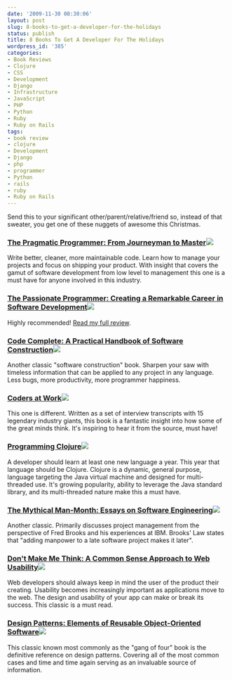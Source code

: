 ```yaml
---
date: '2009-11-30 08:30:06'
layout: post
slug: 8-books-to-get-a-developer-for-the-holidays
status: publish
title: 8 Books To Get A Developer For The Holidays
wordpress_id: '385'
categories:
- Book Reviews
- Clojure
- CSS
- Development
- Django
- Infrastructure
- JavaScript
- PHP
- Python
- Ruby
- Ruby on Rails
tags:
- book review
- clojure
- Development
- Django
- php
- programmer
- Python
- rails
- ruby
- Ruby on Rails
---
```


Send this to your significant other/parent/relative/friend so, instead of that sweater, you get one of these nuggets of awesome this Christmas.



### [The Pragmatic Programmer: From Journeyman to Master](http://www.amazon.com/gp/product/020161622X?ie=UTF8&tag=perplabs-20&linkCode=as2&camp=1789&creative=390957&creativeASIN=020161622X)![](http://www.assoc-amazon.com/e/ir?t=perplabs-20&l=as2&o=1&a=020161622X)



Write better, cleaner, more maintainable code.  Learn how to manage your projects and focus on shipping your product.  With insight that covers the gamut of software development from low level to management 
this one is a must have for anyone involved in this industry.



### [The Passionate Programmer: Creating a Remarkable Career in Software Development](http://www.amazon.com/gp/product/1934356344?ie=UTF8&tag=perplabs-20&linkCode=as2&camp=1789&creative=390957&creativeASIN=1934356344)![](http://www.assoc-amazon.com/e/ir?t=perplabs-20&l=as2&o=1&a=1934356344)



Highly recommended!  [Read my full review](http://blog.perplexedlabs.com/2009/07/29/book-review-the-passionate-programmer/).



### [Code Complete: A Practical Handbook of Software Construction](http://www.amazon.com/gp/product/0735619670?ie=UTF8&tag=perplabs-20&linkCode=as2&camp=1789&creative=390957&creativeASIN=0735619670)![](http://www.assoc-amazon.com/e/ir?t=perplabs-20&l=as2&o=1&a=0735619670)



Another classic "software construction" book.  Sharpen your saw with timeless information that can be applied to any project in any language.  Less bugs, more productivity, more programmer happiness.



### [Coders at Work](http://www.amazon.com/gp/product/1430219483?ie=UTF8&tag=perplabs-20&linkCode=as2&camp=1789&creative=390957&creativeASIN=1430219483)![](http://www.assoc-amazon.com/e/ir?t=perplabs-20&l=as2&o=1&a=1430219483)



This one is different.  Written as a set of interview transcripts with 15 legendary industry giants, this book is a fantastic insight into how some of the great minds think.  It's inspiring to hear it from the source, must have!



### [Programming Clojure](http://www.amazon.com/gp/product/1934356336?ie=UTF8&tag=perplabs-20&linkCode=as2&camp=1789&creative=390957&creativeASIN=1934356336)![](http://www.assoc-amazon.com/e/ir?t=perplabs-20&l=as2&o=1&a=1934356336)



A developer should learn at least one new language a year.  This year that language should be Clojure.  Clojure is a dynamic, general purpose, language targeting the Java virtual machine and designed for multi-threaded use.  It's growing popularity, ability to leverage the Java standard library, and its multi-threaded nature make this a must have.



### [The Mythical Man-Month: Essays on Software Engineering](http://www.amazon.com/gp/product/0201835959?ie=UTF8&tag=perplabs-20&linkCode=as2&camp=1789&creative=390957&creativeASIN=0201835959)![](http://www.assoc-amazon.com/e/ir?t=perplabs-20&l=as2&o=1&a=0201835959)



Another classic.  Primarily discusses project management from the perspective of Fred Brooks and his experiences at IBM.  Brooks' Law states that "adding manpower to a late software project makes it later".



### [Don't Make Me Think: A Common Sense Approach to Web Usability](http://www.amazon.com/gp/product/0321344758?ie=UTF8&tag=perplabs-20&linkCode=as2&camp=1789&creative=390957&creativeASIN=0321344758)![](http://www.assoc-amazon.com/e/ir?t=perplabs-20&l=as2&o=1&a=0321344758)



Web developers should always keep in mind the user of the product their creating.  Usability becomes increasingly important as applications move to the web.  The design and usability of your app can make or break its success.  This classic is a must read.



### [Design Patterns: Elements of Reusable Object-Oriented Software](http://www.amazon.com/gp/product/0201633612?ie=UTF8&tag=perplabs-20&linkCode=as2&camp=1789&creative=390957&creativeASIN=0201633612)![](http://www.assoc-amazon.com/e/ir?t=perplabs-20&l=as2&o=1&a=0201633612)



This classic known most commonly as the "gang of four" book is the definitive reference on design patterns.  Covering all of the most common cases and time and time again serving as an invaluable source of information.
